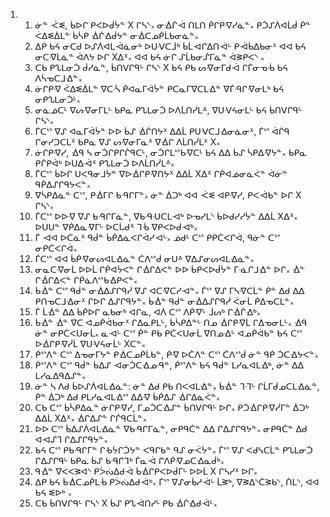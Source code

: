 <ol>
  <li>
    <ol>
      <li>ᓃᓐ ᑆᓬ, ᑳᐅᒋ ᑭᐸᐅᑰᔮᓐ X ᒋᓴᔅ᙮ ᓂᐐᒌᐙ ᑎᒪᑎ  ᑮᒋᑭᐌᓯᓈᓐ᙮  ᑭᑑᔑᐲᐊᒫᑰ ᑮᓐ ᐹᐃᓬᐄᒪᓐ ᑳᓵᑭ ᐐᒌᐎᑰᔭᓐ ᓂᐐᑕᓄᑮᒫᑲᓂᓈᓐ᙮</li>
      <li>ᐃᑭ ᑲᔦ ᓂᑕᑯ ᐅᔑᐲᐊᒪᐙᓈᓂᒃ ᐅᑌᐺᑕᒨᒃ ᑳᒫᐗᒋᐃᑎᐙᒡ ᑭᐙᑳᐃᑲᓂᕽ ᐊᐊ ᑲᔦ ᓂᑕᐌᒫᓈᓐ ᐋᐱᔭ  ᐅᒋ Xᐃᕽ᙮ ᐊᐊ ᑲᔦ ᓃᒋ ᔑᒫᑲᓂᔒᒥᓈᓐ ᐋᕒᑭᐸᔅ ᙮</li>
      <li>ᑕᑲ ᑭᔐᒪᓂᑑ ᑰᓯᓈᓐ, ᑳᑎᐯᒋᑫᒡ ᒋᓴᔅ X ᑲᔦ ᑭᑲ ᔕᐌᓂᒥᑯᐙ ᒋᒦᓂᓀᒀ ᑲᔦ ᐱᓵᓀᑕᒧᐎᓐ᙮</li>
      <li>ᓃᒋᑭᐌ ᐹᐃᓬᐄᒪᓐ ᐁᑕᔂ ᑮᐊᓇᒥᐋᔮᓐ ᑭᑕᓇᒥᐁᑕᒪᐎᓐ ᐁᒦᑴᒋᐌᓂᒪᒃ ᑲᔦ ᓂᑭᔐᒪᓂᑑᒻ᙮</li>
      <li>ᓂᓈᓅᑕᒻ ᐁᔕᐌᓂᒥᒪᒡ ᑲᑭᓇ ᑭᔐᒪᓂᑑ ᐅᐱᒫᑎᓰᒪᐞ, ᐁᑌᐺᔦᓂᒪᒡ ᑲᔦ ᑳᑎᐯᒋᑫᒡ ᒋᓴᔅ᙮</li>
      <li>ᒦᑕᔥ ᐁᔑ ᐊᓇᒥᐋᔮᓐ ᐅᐅ ᑳᔑ ᐐᒌᑎᔭᕽ ᐃᐃᒫ ᑭᑌᐺᑕᒧᐎᓂᓈᓂᕽ, ᒦᔥ ᐋᒌᑫ ᒋᓂᓯᑐᑕᒪᕽ ᑲᑭᓇ ᐁᔑ ᔕᐌᓂᒥᓇᕽ ᐁᐐᒋ ᐱᒫᑎᓰᒪᕽ X᙮</li>
      <li>ᓃᒋᑭᐌᓯ, ᐐᑫ ᓴ ᓂᑑᒋᑭᒋᒌᑫᑕᒻ, ᓂᑑᒋᒪᔥᑲᐌᑕᒻ ᑲᔦ ᐃᐃ ᑳᔑ ᓵᑭᐃᐌᔭᓐ᙮ ᑲᑭᓇ ᑭᒌᑭᐋᒃ ᐅᑌᐃᐙᕽ ᑭᔐᒪᓂᑑ ᐅᐱᒫᑎᓰᒪᐞ᙮</li>
      <li>ᒦᑕᔥ ᑳᐅᒋ ᑌᐸᑫᓂᒧᔮᓐ ᐁᐅᐐᒋᑭᐌᑎᔭᕽ ᐃᐃᒫ Xᐃᕽ ᒋᑮᐊᓅᓂᓈᐹᓐ ᐋᓃᓐ ᑫᑮᐃᔑᒋᑫᔭᐸᓐ᙮</li>
      <li>ᐁᓵᑭᐃᓈᓐ ᑕᔥ, ᑭᐐᒥᒋ ᑲᑴᒋᒥᓐ᙮ ᓃᓐ ᐄᑐᒃ ᐊᐊ ᑆᓬ ᐊᑭᐌᓯ, ᑭᐸᐙᑲᓐ ᐅᒋ X ᒋᓴᔅ᙮</li>
      <li>ᒦᑕᔥ ᐅᐅᐌ ᐁᔑ ᑲᑴᒋᒥᓈᓐ, ᐁᑲᑴᑗᑕᒪᐗᒃ ᐅᓀᓯᒪᔅ ᑳᐅᑯᓯᓯᔮᓐ ᐃᐃᒫ Xᐃᕽ᙮ ᐅᑌᑌᓐ ᐁᑮᐃᓇᐌᒥᒡ ᐅᑕᒑᑯᕽ ᒣᒀ ᐁᑭᐸᐅᑰᐗᒃ᙮</li>
      <li>ᒦ ᐗᐊ ᐅᑖᓈᕽ ᑫᑰᓐ ᑳᑮᐃᓈᐸᒋᐋᓯᐗᒡ᙮ ᓅᑯᒻ ᑕᔥ ᑭᑭᑖᐸᒋᐋ, ᑫᓃᓐ ᑕᔥ ᓂᑭᑖᐸᒋᐋ᙮</li>
      <li>ᒦᑕᔥ ᐊᐊ ᑳᑮᐌᓂᔕᐊᒪᐎᓈᓐ ᑖᐱᔥᑰ ᓂᑌᐞ ᐁᐃᔑᓂᔕᐊᒪᐎᓈᓐ᙮</li>
      <li>ᓂᓇᑕᐌᓂᒫ ᐅᐅᒫ ᒋᑮᐊᔮᐸᓐ ᒋᐐᒋᐃᐸᓐ ᐅᐅ ᑳᑭᐸᐅᑰᔮᓐ ᒥᓍᒋᒧᐎᓐ ᐅᒋ᙮ ᐐᓐ ᒋᐐᒋᐃᐸᓐ ᒋᑮᓈᐱᔥᑲᐎᑭᐸᓐ᙮</li>
      <li>ᑳᐐᓐ ᑕᔥ ᑫᑰᓐ ᓂᐐᐃᔑᒋᑫᓰ ᐁᔑ ᐊᑕᐌᑕᓯᐗᓐ᙮ ᒦᔥ ᐁᔑ ᒥᓴᐌᑕᒫᓐ ᑮᓐ ᐃᑯ ᐃᐃ ᑭᑎᓀᑕᒧᐎᓂᕽ ᒋᐅᒋ ᐃᔑᒋᑫᔭᓐ᙮ ᑳᐐᓐ ᑫᑰᓐ ᓂᐐᐃᔑᒋᑫᓰ ᐹᓂᒫ ᑮᐃᓀᑕᒪᓐ᙮</li>
      <li>ᒦ ᒫᐐᓐ ᐃᐃ ᑳᑮᐅᒋ ᓇᑲᓂᒃ ᐊᒋᓇ, ᐊᐲ ᑕᔥ ᐱᑮᐌᒡ ᒨᔕᒃ ᒋᐐᒌᐎᒃ᙮</li>
      <li>ᑳᐐᓐ ᐐᓐ ᐁᑕ ᐊᓄᑮᐋᑲᓂᕽ ᒋᐃᓇᑭᒪᒡ, ᑳᓵᑭᐃᓐᒡ ᑎᓄ ᐐᒋᑭᐌᒫ ᒋᐃᓀᓂᒪᒡ᙮ ᐐᑫ ᓃᓐ ᓂᑭᑖᐸᑌᓂᒫ᙮ ᓇᐗᒡ ᑕᔥ ᑮᓐ ᑭᑲ ᑭᑖᐸᑌᓂᒫ ᐁᑎᓄᐎᒡ ᐊᓄᑮᐋᑲᓐ ᑲᔦ ᑕᔥ ᐅᐐᒋᑭᐌᓰᒫ ᐁᑌᐺᔦᓂᒫᒡ Xᑕᓐ᙮</li>
      <li>ᑮᔥᐱᓐ ᑕᔥ ᐃᓀᓂᒥᔭᓐ ᑭᐐᑕᓄᑮᒫᑲᓐ, ᑮᐌ ᐅᑖᐱᓐ ᑕᔥ ᑖᐱᔥᑰ ᓃᓐ ᑫᑮ ᑑᑕᐎᔭᐸᓐ᙮</li>
      <li>ᑮᔥᐱᓐ ᑕᔥ ᑫᑰᓐ ᑳᐃᔑ ᐗᓂᑑᑕᐎᓄᑴᓐ, ᑮᔥᐱᓐ ᑲᔦ ᑫᑰᓐ ᒪᓯᓇᐊᒪᐎᒃ, ᓃᓐ ᐃᐃ ᒪᓯᓇᐃᑫᐃᔑᓐ᙮</li>
      <li>ᓃᓐ ᓴ ᐱᑯ ᑳᐅᔑᐲᐊᒪᐎᓈᓐ: ᓃᓐ ᐃᑯ ᑭᑲ ᑎᐸᐊᒪᐎᓐ᙮ ᑳᐐᓐ ᒣᒬᒡ ᒋᒫᒥᑰᓄᑕᒪᐎᓈᓐ, ᑮᓐ ᐄᑐᒃ ᐃᑯ ᑭᒪᓯᓇᐊᒪᐎᔥ ᐃᐃᐌ ᑳᑮᐃᔑ ᐐᒋᐃᓈᐹᓐ᙮</li>
      <li>ᑕᑲ ᑕᔥ ᑳᓵᑭᐃᓈᓐ ᓃᒋᑭᐌᓯ, ᒥᓄᑑᑕᐎᔑᓐ ᑳᑎᐯᒋᑫᒡ ᐅᒋ᙮ ᑭᑑᐐᒋᑭᐌᓰᒥᓐ ᐄᑐᒃ ᐃᐃᒫ Xᐃᕽ᙮ ᐐᒋᐃᔑᓐ ᒋᒌᑫᑕᒫᓐ᙮</li>
      <li>ᐅᐅ ᑕᔥ ᑳᐃᔑᐲᐊᒪᐎᓈᓐ ᐁᑲᑴᒋᒥᓈᓐ, ᓂᑭᑫᑖᓐ ᐃᐃ ᒋᐃᔑᒋᑫᔭᓐ᙮ ᓂᑭᑫᑖᓐ ᐃᑯ ᐊᐗᔑᒣ ᒋᐃᔑᒋᑫᔭᓐ᙮</li>
      <li>ᑲᔦ ᑕᔥ ᑭᑲᑴᒋᒥᓐ ᒋᑾᔮᒋᑑᔭᓐ ᐸᑫᒋᑲᓐ ᑫᔑ ᓂᐹᔮᓐ᙮ ᒦᔥ ᐁᔑ ᐸᑯᓭᑕᒫᓐ ᑭᔐᒪᓂᑑ ᒋᐃᔑᒋᑫᒡ ᑲᑭᓇ ᑳᔑ ᑲᑴᒋᒣᒃ ᒦᓇᐙ ᒋᐱᑮᐌᓄᑕᐎᓇᑰᒃ᙮</li>
      <li>ᑫᐐᓐ ᐁᐸᐸᕒᐊᔅ ᑭᐴᔔᐃᑯᐙ ᑳᐐᒋᑭᐸᐅᑰᒥᒡ ᐅᐅᒫ X ᒋᓴᓯᕽ ᐅᒋ᙮</li>
      <li>ᐃᑭ ᑲᔦ ᑳᐐᑕᓄᑮᒪᒀ ᑭᐴᔔᐃᑯᐙᒃ᙮ ᒦᔥ ᐁᔑᓂᑳᓱᐙᒡ ᒫᕒᒃ, ᐁᕒᐃᔅᑖᕒᑲᔅ, ᑏᒪᔅ, ᐊᐊ ᑲᔦ ᓬᐅᒃ ᙮</li>
      <li>ᑕᑲ ᑳᑎᐯᒋᑫᒡ ᒋᓴᔅ X ᑳᔑ ᑭᔐᐙᑎᓯᒡ ᑭᑲ ᐐᒌᐎᑯᐙᒻ᙮</li>
    </ol>
  </li>
</ol>